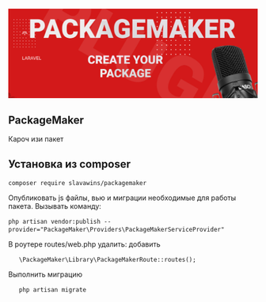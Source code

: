 <p align="center">
<img src="info/logo.jpg">
</p>
 
## PackageMaker
Кароч изи пакет 
   

## Установка из composer

```  
composer require slavawins/packagemaker
```

 Опубликовать js файлы, вью и миграции необходимые для работы пакета.
Вызывать команду:
```
php artisan vendor:publish --provider="PackageMaker\Providers\PackageMakerServiceProvider"
``` 

 В роутере routes/web.php удалить:
 добавить
 ```
    \PackageMaker\Library\PackageMakerRoute::routes();
 ```

Выполнить миграцию
 ```
    php artisan migrate 
 ``` 
